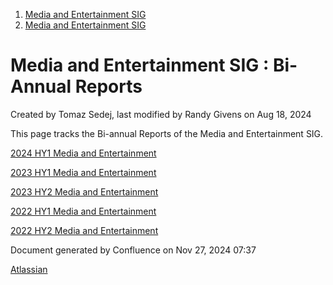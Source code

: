 1. [Media and Entertainment SIG](index.html)
2. [Media and Entertainment SIG](Media-and-Entertainment-SIG_21430277.html)

# Media and Entertainment SIG : Bi-Annual Reports

Created by Tomaz Sedej, last modified by Randy Givens on Aug 18, 2024

This page tracks the Bi-annual Reports of the Media and Entertainment SIG.

[2024 HY1 Media and Entertainment](https://lf-hyperledger.atlassian.net/wiki/display/MESIG/2024+HY1+Media+and+Entertainment)

[2023 HY1 Media and Entertainment](2023-HY1-Media-and-Entertainment_21447498.html)

[2023 HY2 Media and Entertainment](2023-HY2-Media-and-Entertainment_21447610.html)

[2022 HY1 Media and Entertainment](2022-HY1-Media-and-Entertainment_21447250.html)

[2022 HY2 Media and Entertainment](2022-HY2-Media-and-Entertainment_21447356.html)

Document generated by Confluence on Nov 27, 2024 07:37

[Atlassian](http://www.atlassian.com/)
